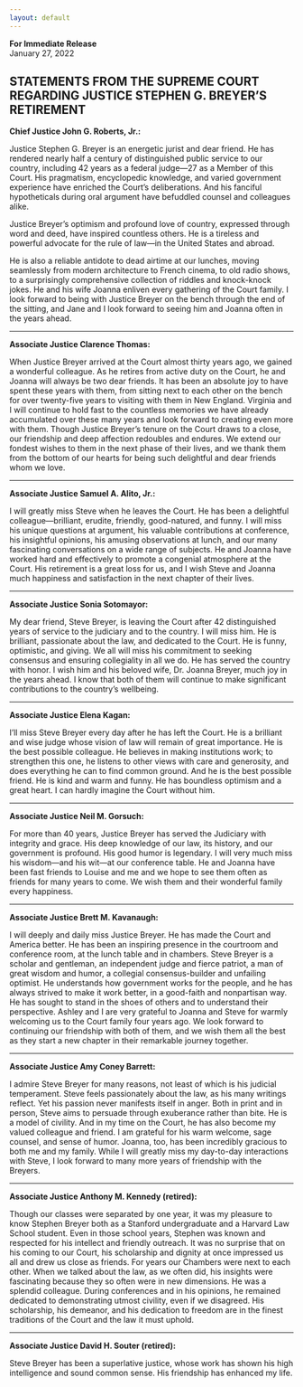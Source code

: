 ```yaml
---
layout: default
---
```


**__For Immediate Release__**\
January 27, 2022


## STATEMENTS FROM THE SUPREME COURT REGARDING JUSTICE STEPHEN G. BREYER’S RETIREMENT

**Chief Justice John G. Roberts, Jr.:**

Justice Stephen G. Breyer is an energetic jurist and dear friend. He has rendered nearly half a century of distinguished public service to our country, including 42 years as a federal judge—27 as a Member of this Court. His pragmatism, encyclopedic knowledge, and varied government experience have enriched the Court’s deliberations. And his fanciful hypotheticals during oral argument have befuddled counsel and colleagues alike. 

Justice Breyer’s optimism and profound love of country, expressed through word and deed, have inspired countless others. He is a tireless and powerful advocate for the rule of law—in the United States and abroad. 

He is also a reliable antidote to dead airtime at our lunches, moving seamlessly from modern architecture to French cinema, to old radio shows, to a surprisingly comprehensive collection of riddles and knock-knock jokes. He and his wife Joanna enliven every gathering of the Court family. I look forward to being with Justice Breyer on the bench through the end of the sitting, and Jane and I look forward to seeing him and Joanna often in the years ahead.

---

**Associate Justice Clarence Thomas:**

When Justice Breyer arrived at the Court almost thirty years ago, we gained a wonderful colleague. As he retires from active duty on the Court, he and Joanna will always be two dear friends. It has been an absolute joy to have spent these years with them, from sitting next to each other on the bench for over twenty-five years to visiting with them in New England. Virginia and I will continue to hold fast to the countless memories we have already accumulated over these many years and look forward to creating even more with them. Though Justice Breyer’s tenure on the Court draws to a close, our friendship and deep affection redoubles and endures. We extend our fondest wishes to them in the next phase of their lives, and we thank them from the bottom of our hearts for being such delightful and dear friends whom we love.

---

**Associate Justice Samuel A. Alito, Jr.:**

I will greatly miss Steve when he leaves the Court. He has been a delightful colleague—brilliant, erudite, friendly, good-natured, and funny. I will miss his unique questions at argument, his valuable contributions at conference, his insightful opinions, his amusing observations at lunch, and our many fascinating conversations on a wide range of subjects. He and Joanna have worked hard and effectively to promote a congenial atmosphere at the Court. His retirement is a great loss for us, and I wish Steve and Joanna much happiness and satisfaction in the next chapter of their lives.

---
 
**Associate Justice Sonia Sotomayor:**

My dear friend, Steve Breyer, is leaving the Court after 42 distinguished years of service to the judiciary and to the country. I will miss him. He is brilliant, passionate about the law, and dedicated to the Court. He is funny, optimistic, and giving. We all will miss his commitment to seeking consensus and ensuring collegiality in all we do. He has served the country with honor.  I wish him and his beloved wife, Dr. Joanna Breyer, much joy in the years ahead. I know that both of them will continue to make significant contributions to the country’s wellbeing.

---

**Associate Justice Elena Kagan:**

I’ll miss Steve Breyer every day after he has left the Court. He is a brilliant and wise judge whose vision of law will remain of great importance. He is the best possible colleague. He believes in making institutions work; to strengthen this one, he listens to other views with care and generosity, and does everything he can to find common ground. And he is the best possible friend. He is kind and warm and funny. He has boundless optimism and a great heart. I can hardly imagine the Court without him.

---

**Associate Justice Neil M. Gorsuch:**

For more than 40 years, Justice Breyer has served the Judiciary with integrity and grace. His deep knowledge of our law, its history, and our government is profound. His good humor is legendary. I will very much miss his wisdom—and his wit—at our conference table. He and Joanna have been fast friends to Louise and me and we hope to see them often as friends for many years to come. We wish them and their wonderful family every happiness. 

---

**Associate Justice Brett M. Kavanaugh:**

I will deeply and daily miss Justice Breyer. He has made the Court and America better. He has been an inspiring presence in the courtroom and conference room, at the lunch table and in chambers. Steve Breyer is a scholar and gentleman, an independent judge and fierce patriot, a man of great wisdom and humor, a collegial consensus-builder and unfailing optimist. He understands how government works for the people, and he has always strived to make it work better, in a good-faith and nonpartisan way. He has sought to stand in the shoes of others and to understand their perspective. Ashley and I are very grateful to Joanna and Steve for warmly welcoming us to the Court family four years ago. We look forward to continuing our friendship with both of them, and we wish them all the best as they start a new chapter in their remarkable journey together.

---

**Associate Justice Amy Coney Barrett:**

I admire Steve Breyer for many reasons, not least of which is his judicial temperament. Steve feels passionately about the law, as his many writings reflect. Yet his passion never manifests itself in anger. Both in print and in person, Steve aims to persuade through exuberance rather than bite. He is a model of civility. And in my time on the Court, he has also become my valued colleague and friend. I am grateful for his warm welcome, sage counsel, and sense of humor. Joanna, too, has been incredibly gracious to both me and my family. While I will greatly miss my day-to-day interactions with Steve, I look forward to many more years of friendship with the Breyers.

---

**Associate Justice Anthony M. Kennedy (retired):**

Though our classes were separated by one year, it was my pleasure to know Stephen Breyer both as a Stanford undergraduate and a Harvard Law School student. Even in those school years, Stephen was known and respected for his intellect and friendly outreach. It was no surprise that on his coming to our Court, his scholarship and dignity at once impressed us all and drew us close as friends. For years our Chambers were next to each other. When we talked about the law, as we often did, his insights were fascinating because they so often were in new dimensions. He was a splendid colleague. During conferences and in his opinions, he remained dedicated to demonstrating utmost civility, even if we disagreed. His scholarship, his demeanor, and his dedication to freedom are in the finest traditions of the Court and the law it must uphold.

---

**Associate Justice David H. Souter (retired):**

Steve Breyer has been a superlative justice, whose work has shown his high intelligence and sound common sense. His friendship has enhanced my life.

##